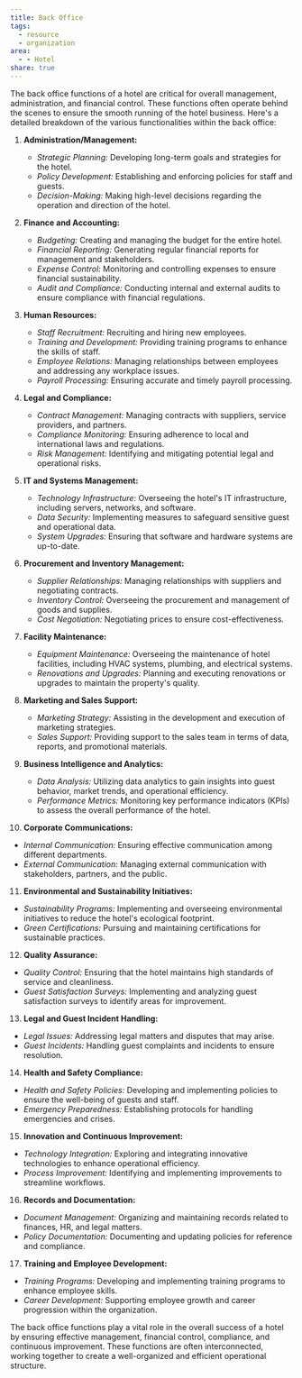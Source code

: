 ```yaml
---
title: Back Office
tags:
  - resource
  - organization
area:
  - - Hotel
share: true
---
```


The back office functions of a hotel are critical for overall management, administration, and financial control. These functions often operate behind the scenes to ensure the smooth running of the hotel business. Here's a detailed breakdown of the various functionalities within the back office:

1. **Administration/Management:**
   - *Strategic Planning:* Developing long-term goals and strategies for the hotel.
   - *Policy Development:* Establishing and enforcing policies for staff and guests.
   - *Decision-Making:* Making high-level decisions regarding the operation and direction of the hotel.

2. **Finance and Accounting:**
   - *Budgeting:* Creating and managing the budget for the entire hotel.
   - *Financial Reporting:* Generating regular financial reports for management and stakeholders.
   - *Expense Control:* Monitoring and controlling expenses to ensure financial sustainability.
   - *Audit and Compliance:* Conducting internal and external audits to ensure compliance with financial regulations.

3. **Human Resources:**
   - *Staff Recruitment:* Recruiting and hiring new employees.
   - *Training and Development:* Providing training programs to enhance the skills of staff.
   - *Employee Relations:* Managing relationships between employees and addressing any workplace issues.
   - *Payroll Processing:* Ensuring accurate and timely payroll processing.

4. **Legal and Compliance:**
   - *Contract Management:* Managing contracts with suppliers, service providers, and partners.
   - *Compliance Monitoring:* Ensuring adherence to local and international laws and regulations.
   - *Risk Management:* Identifying and mitigating potential legal and operational risks.

5. **IT and Systems Management:**
   - *Technology Infrastructure:* Overseeing the hotel's IT infrastructure, including servers, networks, and software.
   - *Data Security:* Implementing measures to safeguard sensitive guest and operational data.
   - *System Upgrades:* Ensuring that software and hardware systems are up-to-date.

6. **Procurement and Inventory Management:**
   - *Supplier Relationships:* Managing relationships with suppliers and negotiating contracts.
   - *Inventory Control:* Overseeing the procurement and management of goods and supplies.
   - *Cost Negotiation:* Negotiating prices to ensure cost-effectiveness.

7. **Facility Maintenance:**
   - *Equipment Maintenance:* Overseeing the maintenance of hotel facilities, including HVAC systems, plumbing, and electrical systems.
   - *Renovations and Upgrades:* Planning and executing renovations or upgrades to maintain the property's quality.

8. **Marketing and Sales Support:**
   - *Marketing Strategy:* Assisting in the development and execution of marketing strategies.
   - *Sales Support:* Providing support to the sales team in terms of data, reports, and promotional materials.

9. **Business Intelligence and Analytics:**
   - *Data Analysis:* Utilizing data analytics to gain insights into guest behavior, market trends, and operational efficiency.
   - *Performance Metrics:* Monitoring key performance indicators (KPIs) to assess the overall performance of the hotel.

10. **Corporate Communications:**
   - *Internal Communication:* Ensuring effective communication among different departments.
   - *External Communication:* Managing external communication with stakeholders, partners, and the public.

11. **Environmental and Sustainability Initiatives:**
   - *Sustainability Programs:* Implementing and overseeing environmental initiatives to reduce the hotel's ecological footprint.
   - *Green Certifications:* Pursuing and maintaining certifications for sustainable practices.

12. **Quality Assurance:**
   - *Quality Control:* Ensuring that the hotel maintains high standards of service and cleanliness.
   - *Guest Satisfaction Surveys:* Implementing and analyzing guest satisfaction surveys to identify areas for improvement.

13. **Legal and Guest Incident Handling:**
   - *Legal Issues:* Addressing legal matters and disputes that may arise.
   - *Guest Incidents:* Handling guest complaints and incidents to ensure resolution.

14. **Health and Safety Compliance:**
   - *Health and Safety Policies:* Developing and implementing policies to ensure the well-being of guests and staff.
   - *Emergency Preparedness:* Establishing protocols for handling emergencies and crises.

15. **Innovation and Continuous Improvement:**
   - *Technology Integration:* Exploring and integrating innovative technologies to enhance operational efficiency.
   - *Process Improvement:* Identifying and implementing improvements to streamline workflows.

16. **Records and Documentation:**
   - *Document Management:* Organizing and maintaining records related to finances, HR, and legal matters.
   - *Policy Documentation:* Documenting and updating policies for reference and compliance.

17. **Training and Employee Development:**
   - *Training Programs:* Developing and implementing training programs to enhance employee skills.
   - *Career Development:* Supporting employee growth and career progression within the organization.

The back office functions play a vital role in the overall success of a hotel by ensuring effective management, financial control, compliance, and continuous improvement. These functions are often interconnected, working together to create a well-organized and efficient operational structure.